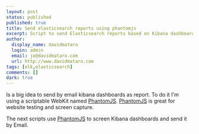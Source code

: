 ```yaml
---
layout: post
status: published
published: true
title: Send elasticsearch reports using phantomjs
excerpt: Script to send Elasticsearch reports based on Kibana dashboards using the PhantomJS.
author:
  display_name: davidmataro
  login: admin
  email: jo@davidmataro.com
  url: http://www.davidmataro.com
tags: [elk,elasticsearch]
comments: []
dark: true
---
```


Is a big idea to send by email kibana dashboards as report. To do it I'm using a scriptable WebKit named [PhantomJS](http://phantomjs.org/). [PhantomJS](http://phantomjs.org/) is great for website testing and screen capture.</br>


The next scripts use [PhantomJS](http://phantomjs.org/) to screen Kibana dashboards and send it by Email. </br>



<script src="https://gist.github.com/davidmataro/7a8748aa0ecddb20007041ad8d9db751.js"></script>
